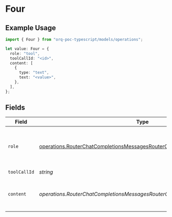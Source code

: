 # Four

## Example Usage

```typescript
import { Four } from "orq-poc-typescript/models/operations";

let value: Four = {
  role: "tool",
  toolCallId: "<id>",
  content: [
    {
      type: "text",
      text: "<value>",
    },
  ],
};
```

## Fields

| Field                                                                                                                                                                | Type                                                                                                                                                                 | Required                                                                                                                                                             | Description                                                                                                                                                          |
| -------------------------------------------------------------------------------------------------------------------------------------------------------------------- | -------------------------------------------------------------------------------------------------------------------------------------------------------------------- | -------------------------------------------------------------------------------------------------------------------------------------------------------------------- | -------------------------------------------------------------------------------------------------------------------------------------------------------------------- |
| `role`                                                                                                                                                               | [operations.RouterChatCompletionsMessagesRouterChatCompletionsRequestRole](../../models/operations/routerchatcompletionsmessagesrouterchatcompletionsrequestrole.md) | :heavy_check_mark:                                                                                                                                                   | The role of the messages author, in this case **tool**.                                                                                                              |
| `toolCallId`                                                                                                                                                         | *string*                                                                                                                                                             | :heavy_check_mark:                                                                                                                                                   | N/A                                                                                                                                                                  |
| `content`                                                                                                                                                            | *operations.RouterChatCompletionsMessagesRouterChatCompletionsRequestContent*                                                                                        | :heavy_check_mark:                                                                                                                                                   | The contents of a particular role's message.                                                                                                                         |